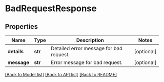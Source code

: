 # BadRequestResponse

## Properties
Name | Type | Description | Notes
------------ | ------------- | ------------- | -------------
**details** | **str** | Detailed error message for bad request. | [optional] 
**message** | **str** | Error message for bad request. | [optional] 

[[Back to Model list]](../README.md#documentation-for-models) [[Back to API list]](../README.md#documentation-for-api-endpoints) [[Back to README]](../README.md)


